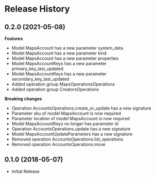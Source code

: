 # Release History

## 0.2.0 (2021-05-08)

**Features**

  - Model MapsAccount has a new parameter system_data
  - Model MapsAccount has a new parameter kind
  - Model MapsAccount has a new parameter properties
  - Model MapsAccountKeys has a new parameter primary_key_last_updated
  - Model MapsAccountKeys has a new parameter secondary_key_last_updated
  - Added operation group MapsOperationsOperations
  - Added operation group CreatorsOperations

**Breaking changes**

  - Operation AccountsOperations.create_or_update has a new signature
  - Parameter sku of model MapsAccount is now required
  - Parameter location of model MapsAccount is now required
  - Model MapsAccountKeys no longer has parameter id
  - Operation AccountsOperations.update has a new signature
  - Model MapsAccountUpdateParameters has a new signature
  - Removed operation AccountsOperations.list_operations
  - Removed operation AccountsOperations.move

## 0.1.0 (2018-05-07)

  - Initial Release
